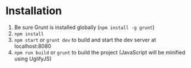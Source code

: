 Installation
=
1. Be sure Grunt is installed globally (`npm install -g grunt`)
1. `npm install`
1. `npm start` or `grunt dev` to build and start the dev server at localhost:8080
1. `npm run build` or `grunt` to build the project (JavaScript will be minified using UglifyJS)
